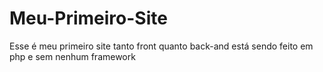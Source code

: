 # Meu-Primeiro-Site
 Esse é meu primeiro site tanto front quanto back-and está sendo feito em php e sem nenhum framework 
